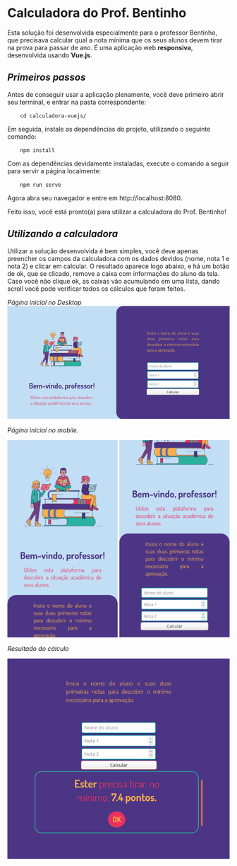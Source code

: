 # **Calculadora do Prof. Bentinho**

Esta solução foi desenvolvida especialmente para o professor Bentinho, que precisava calcular qual a nota mínima que os seus alunos devem tirar na prova para passar de ano.
É uma aplicação web **responsiva**, desenvolvida usando **Vue.js**.

## *Primeiros passos*

Antes de conseguir usar a aplicação plenamente, você deve primeiro abrir seu terminal, e entrar na pasta correspondente:

        cd calculadora-vuejs/

Em seguida, instale as dependências do projeto, utilizando o seguinte comando:

        npm install

Com as dependências devidamente instaladas, execute o comando a seguir para servir a página localmente:

        npm run serve

Agora abra seu navegador e entre em http://localhost:8080.

Feito isso, você está pronto(a) para utilizar a calculadora do Prof. Bentinho!

## *Utilizando a calculadora*

Utilizar a solução desenvolvida é bem simples, você deve apenas preencher os campos da calculadora com os dados devidos (nome, nota 1 e nota 2) e clicar em calcular.
O resultado aparece logo abaixo, e há um botão de ok, que se clicado, remove a caixa com informações do aluno da tela. Caso você não clique ok, as caixas vão acumulando em uma lista, dando scroll você pode verificar todos os cálculos que foram feitos. 


*Página inicial no Desktop*
<img src="./src/assets/inicial-desktop.png">

*Página inicial no mobile.*

<img src="./src/assets/mobile2.png" width="250px">
<img src="./src/assets/mobile1.png" width="250px">

*Resultado do cálculo*

<img src="./src/assets/resultado.png">
